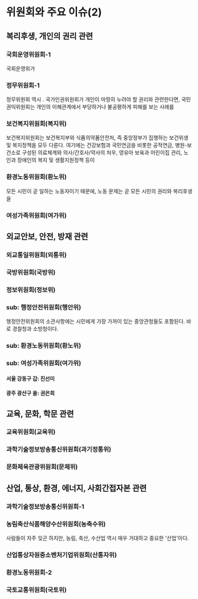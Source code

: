 # 위원회와 주요 이슈(2)


## 복리후생, 개인의 권리 관련
### 국회운영위원회-1
국회운영위가 
### 정무위원회-1
정무위원회 역시 . 국가인권위원회가 개인이 마땅히 누려야 할 권리와 관련한다면, 국민권익위원회는 개인의 이해관계에서 부당하거나 불공평하게 피해를 보는 사례를 
### 보건복지위원회(복지위)
보건복지위원회는 보건복지부와 식품의약품안전처, 즉 중앙정부가 집행하는 보건위생 및 복지정책을 모두 다룬다. 여기에는 건강보험과 국민연금을 비롯한 공적연금, 병원-보건소로 구성된 의료체계와 의사/간호사/약사의 처우, 영유아 보육과 어린이집 관리, 노인과 장애인의 복지 및 생활지원정책 등이 
### 환경노동위원회(환노위)
모든 시민이 곧 일하는 노동자이기 때문에, 노동 문제는 곧 모든 시민의 권리와 복리후생을 
### 여성가족위원회(여가위)

## 외교안보, 안전, 방재 관련
### 외교통일위원회(외통위)
### 국방위원회(국방위)
### 정보위원회(정보위)
### sub: 행정안전위원회(행안위)
행정안전위원회의 소관사항에는 시민에게 가장 가까이 있는 중앙관청들도 포함된다. 바로 경찰청과 소방청이다.  
### sub: 환경노동위원회(환노위)
### sub: 여성가족위원회(여가위)

#### 서울 강동구 갑: 진선미

#### 광주 광산구 을: 권은희

## 교육, 문화, 학문 관련
### 교육위원회(교육위)
### 과학기술정보방송통신위원회(과기정통위)
### 문화체육관광위원회(문체위)

## 산업, 통상, 환경, 에너지, 사회간접자본 관련
### 과학기술정보방송통신위원회-1
### 농림축산식품해양수산위원회(농축수위)
사람들이 자주 잊곤 하지만, 농림, 축산, 수산업 역시 매우 거대하고 중요한 '산업'이다. 
### 산업통상자원중소벤처기업위원회(산통자위)
### 환경노동위원회-2
### 국토교통위원회(국토위)